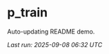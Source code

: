 # p_train

Auto-updating README demo.

<!--START_SECTION:status-->
_Last run: 2025-09-08 06:32 UTC_
<!--END_SECTION:status-->



















































































































































































































































































































































































































































